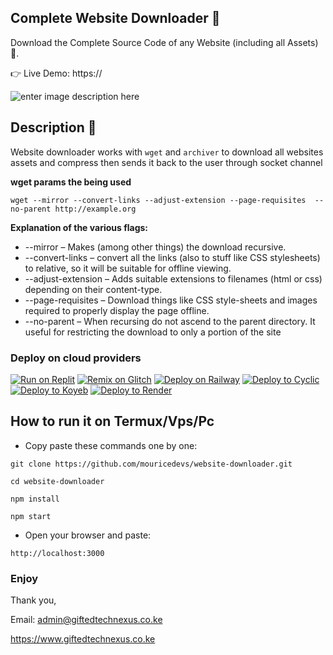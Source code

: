 ## Complete Website Downloader 💾
Download the Complete Source Code of any Website (including all Assets) 🔨.

👉 Live Demo: https://

![enter image description here](https://github.com/mouricedevs/website-downloader/blob/master/public/Record.gif?raw=true)
<div align="center">

</div>

## Description 📒
 Website downloader works with `wget` and `archiver` to download all websites assets and compress then sends it back to the user through socket channel
 
 **wget params the being used**
 
 `wget --mirror --convert-links --adjust-extension --page-requisites 
--no-parent http://example.org`

 **Explanation of the various flags:**

 - --mirror – Makes (among other things) the download recursive.
- --convert-links – convert all the links (also to stuff like CSS stylesheets) to relative, so it will be suitable for offline viewing.
- --adjust-extension – Adds suitable extensions to filenames (html or css) depending on their content-type.
- --page-requisites – Download things like CSS style-sheets and images required to properly display the page offline.
- --no-parent – When recursing do not ascend to the parent directory. It useful for restricting the download to only a portion of the site
### Deploy on cloud providers
[![Run on Replit](https://binbashbanana.github.io/deploy-buttons/buttons/remade/replit.svg)](https://replit.com/github/mouricedevs/website-downloader)
[![Remix on Glitch](https://binbashbanana.github.io/deploy-buttons/buttons/remade/glitch.svg)](https://glitch.com/edit/#!/import/github/mouricedevs/website-downloader)
[![Deploy on Railway](https://binbashbanana.github.io/deploy-buttons/buttons/remade/railway.svg)](https://railway.app/new/template?template=https://github.com/mouricedevs/website-downloader)
[![Deploy to Cyclic](https://binbashbanana.github.io/deploy-buttons/buttons/remade/cyclic.svg)](https://app.cyclic.sh/api/app/deploy/mouricedevs/website-downloader)
[![Deploy to Koyeb](https://binbashbanana.github.io/deploy-buttons/buttons/remade/koyeb.svg)](https://app.koyeb.com/deploy?type=git&repository=github.com/mouricedevs/website-downloader&branch=main&name=website-downloader)
[![Deploy to Render](https://binbashbanana.github.io/deploy-buttons/buttons/remade/render.svg)](https://render.com/deploy?repo=https://github.com/mouricedevs/website-downloader)


## How to run it on Termux/Vps/Pc
- Copy paste these commands one by one:
```
git clone https://github.com/mouricedevs/website-downloader.git
```
```
cd website-downloader
```
```
npm install
```
```
npm start
```
- Open your browser and paste: 
```
http://localhost:3000
```
### Enjoy ###

Thank you,

Email: admin@giftedtechnexus.co.ke

https://www.giftedtechnexus.co.ke
